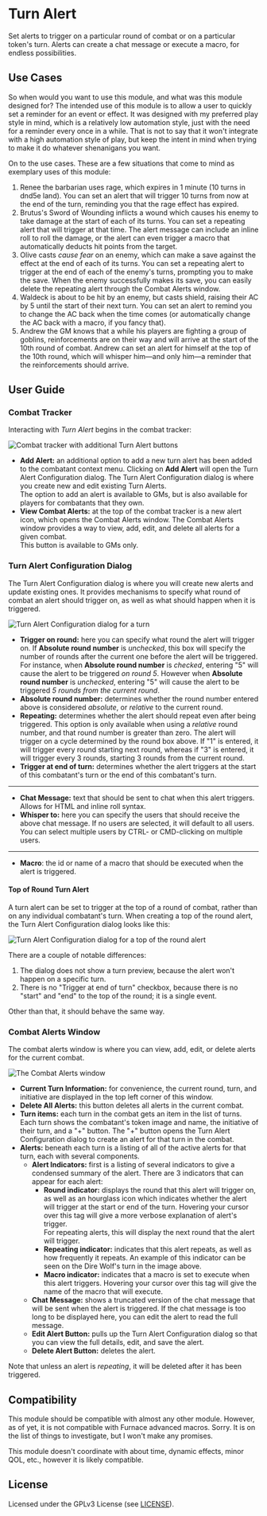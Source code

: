 # Turn Alert

Set alerts to trigger on a particular round of combat or on a particular token's turn.
Alerts can create a chat message or execute a macro, for endless possibilities.

## Use Cases

So when would you want to use this module, and what was this module designed for?
The intended use of this module is to allow a user to quickly set a reminder for an event or effect.
It was designed with my preferred play style in mind, which is a relatively low automation style, just with the need for a reminder every once in a while.
That is not to say that it won't integrate with a high automation style of play, but keep the intent in mind when trying to make it do whatever shenanigans you want.

On to the use cases. These are a few situations that come to mind as exemplary uses of this module:

1. Renee the barbarian uses rage, which expires in 1 minute (10 turns in dnd5e land).
You can set an alert that will trigger 10 turns from now at the end of the turn, reminding you that the rage effect has expired.
2. Brutus's Sword of Wounding inflicts a wound which causes his enemy to take damage at the start of each of its turns.
You can set a repeating alert that will trigger at that time.
The alert message can include an inline roll to roll the damage, or the alert can even trigger a macro that automatically deducts hit points from the target.
3. Olive casts *cause fear* on an enemy, which can make a save against the effect at the end of each of its turns.
You can set a repeating alert to trigger at the end of each of the enemy's turns, prompting you to make the save.
When the enemy successfully makes its save, you can easily delete the repeating alert through the Combat Alerts window.
4. Waldeck is about to be hit by an enemy, but casts shield, raising their AC by 5 until the start of their next turn.
You can set an alert to remind you to change the AC back when the time comes (or automatically change the AC back with a macro, if you fancy that).
5. Andrew the GM knows that a while his players are fighting a group of goblins, reinforcements are on their way and will arrive at the start of the 10th round of combat.
Andrew can set an alert for himself at the top of the 10th round, which will whisper him—and only him—a reminder that the reinforcements should arrive.

## User Guide

### Combat Tracker

Interacting with *Turn Alert* begins in the combat tracker:

![Combat tracker with additional Turn Alert buttons](https://f002.backblazeb2.com/file/cws-images/FVTT-Turn-Alert/combat_tracker.webp)

- **Add Alert:** an additional option to add a new turn alert has been added to the combatant context menu.
Clicking on **Add Alert** will open the Turn Alert Configuration dialog.
The Turn Alert Configuration dialog is where you create new and edit existing Turn Alerts.  
The option to add an alert is available to GMs, but is also available for players for combatants that they own.
- **View Combat Alerts:** at the top of the combat tracker is a new alert icon, which opens the Combat Alerts window.
The Combat Alerts window provides a way to view, add, edit, and delete all alerts for a given combat.  
This button is available to GMs only.

### Turn Alert Configuration Dialog

The Turn Alert Configuration dialog is where you will create new alerts and update existing ones.
It provides mechanisms to specify what round of combat an alert should trigger on, as well as what should happen when it is triggered.

![Turn Alert Configuration dialog for a turn](https://f002.backblazeb2.com/file/cws-images/FVTT-Turn-Alert/turn_alert.webp)

- **Trigger on round:** here you can specify what round the alert will trigger on.
If **Absolute round number** is *unchecked*, this box will specify the number of rounds after the current one before the alert will be triggered.  
For instance, when **Absolute round number** is *checked*, entering "5" will cause the alert to be triggered *on round 5*.
However when **Absolute round number** is *unchecked*, entering "5" will cause the alert to be triggered *5 rounds from the current round*.
- **Absolute round number:** determines whether the round number entered above is considered *absolute*, or *relative* to the current round.
- **Repeating:** determines whether the alert should repeat even after being triggered.
This option is only available when using a *relative* round number, and that round number is greater than zero.
The alert will trigger on a cycle determined by the round box above.
If "1" is entered, it will trigger every round starting next round, whereas if "3" is entered, it will trigger every 3 rounds, starting 3 rounds from the current round.
- **Trigger at end of turn:** determines whether the alert triggers at the start of this combatant's turn or the end of this combatant's turn.

---

- **Chat Message:** text that should be sent to chat when this alert triggers.
Allows for HTML and inline roll syntax.
- **Whisper to:** here you can specify the users that should receive the above chat message.
If no users are selected, it will default to all users.
You can select multiple users by CTRL- or CMD-clicking on multiple users.

---

- **Macro**: the id or name of a macro that should be executed when the alert is triggered.

#### Top of Round Turn Alert

A turn alert can be set to trigger at the top of a round of combat, rather than on any individual combatant's turn. When creating a top of the round alert, the Turn Alert Configuration dialog looks like this:

![Turn Alert Configuration dialog for a top of the round alert](https://f002.backblazeb2.com/file/cws-images/FVTT-Turn-Alert/top_of_round_alert.webp)

There are a couple of notable differences:

1. The dialog does not show a turn preview, because the alert won't happen on a specific turn.
2. There is no "Trigger at end of turn" checkbox, because there is no "start" and "end" to the top of the round; it is a single event.

Other than that, it should behave the same way.

### Combat Alerts Window

The combat alerts window is where you can view, add, edit, or delete alerts for the current combat.

![The Combat Alerts window](https://f002.backblazeb2.com/file/cws-images/FVTT-Turn-Alert/combat_alerts.webp)

- **Current Turn Information:** for convenience, the current round, turn, and initiative are displayed in the top left corner of this window.
- **Delete All Alerts:** this button deletes all alerts in the current combat.
- **Turn items:** each turn in the combat gets an item in the list of turns.
Each turn shows the combatant's token image and name, the initiative of their turn, and a "+" button.
The "+" button opens the Turn Alert Configuration dialog to create an alert for that turn in the combat.
- **Alerts:** beneath each turn is a listing of all of the active alerts for that turn, each with several components.
  - **Alert Indicators:** first is a listing of several indicators to give a condensed summary of the alert.
  There are 3 indicators that can appear for each alert:
    - **Round indicator:** displays the round that this alert will trigger on, as well as an hourglass icon which indicates whether the alert will trigger at the start or end of the turn.
    Hovering your cursor over this tag will give a more verbose explanation of alert's trigger.  
    For repeating alerts, this will display the next round that the alert will trigger.
    - **Repeating indicator:** indicates that this alert repeats, as well as how frequently it repeats.
    An example of this indicator can be seen on the Dire Wolf's turn in the image above.
    - **Macro indicator:** indicates that a macro is set to execute when this alert triggers.
    Hovering your cursor over this tag will give the name of the macro that will execute.
  - **Chat Message:** shows a truncated version of the chat message that will be sent when the alert is triggered.
  If the chat message is too long to be displayed here, you can edit the alert to read the full message.
  - **Edit Alert Button:** pulls up the Turn Alert Configuration dialog so that you can view the full details, edit, and save the alert.
  - **Delete Alert Button:** deletes the alert.

Note that unless an alert is *repeating*, it will be deleted after it has been triggered.

## Compatibility

This module should be compatible with almost any other module. However, as of yet, it is not compatible with Furnace advanced macros. Sorry. It is on the list of things to investigate, but I won't make any promises.

This module doesn't coordinate with about time, dynamic effects, minor QOL, etc., however it is likely compatible.

## License

Licensed under the GPLv3 License (see [LICENSE](LICENSE)).
